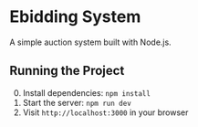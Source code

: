 # Ebidding System

A simple auction system built with Node.js.

## Running the Project

0. Install dependencies: `npm install`
1. Start the server: `npm run dev`
2. Visit `http://localhost:3000` in your browser


